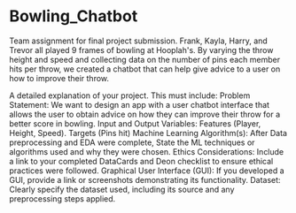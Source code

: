 # Bowling_Chatbot
Team assignment for final project submission. Frank, Kayla, Harry,  and Trevor all played 9 frames of bowling at Hooplah's. By varying the throw height and speed and collecting data on the number of pins each member hits per throw, we created a chatbot that can help give advice to a user on how to improve their throw.


A detailed explanation of your project. This must include:
Problem Statement: We want to design an app with a user chatbot interface that allows the user to obtain advice on how they can improve their throw for a better score in bowling.
Input and Output Variables: Features (Player, Height, Speed). Targets (Pins hit)
Machine Learning Algorithm(s): After Data preprocessing and EDA were complete,  State the ML techniques or algorithms used and why they were chosen.
Ethics Considerations: Include a link to your completed DataCards and Deon checklist to ensure ethical practices were followed.
Graphical User Interface (GUI): If you developed a GUI, provide a link or screenshots demonstrating its functionality.
Dataset: Clearly specify the dataset used, including its source and any preprocessing steps applied.
